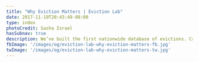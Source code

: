 ```yaml
---
title: "Why Eviction Matters | Eviction Lab"
date: 2017-11-19T20:43:49-08:00
type: index
photoCredit: Sasha Israel
hasSubnav: true
description: We’ve built the first nationwide database of evictions. Create custom maps, charts, and reports, and learn about eviction in your area. 
fbImage: '/images/og/eviction-lab-why-eviction-matters-fb.jpg'
twImage: '/images/og/eviction-lab-why-eviction-matters-tw.jpg'
---
```


